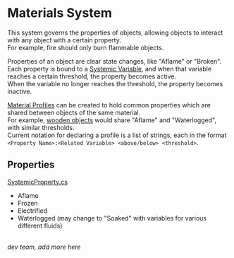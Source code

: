 # Materials System

This system governs the properties of objects, allowing objects to interact with any object with a certain property.</br>
For example, fire should only burn flammable objects.</br>

Properties of an object are clear state changes, like "Aflame" or "Broken".</br>
Each property is bound to a [Systemic Variable](VARIABLES.md), and when that variable reaches a certain threshold, the property becomes active.</br>
When the variable no longer reaches the threshold, the property becomes inactive.</br>

[Material Profiles](FOA/MaterialProfile.cs) can be created to hold common properties which are shared between objects of the same material.</br>
For example, [wooden objects](FOA/MaterialProfile.cs#L18) would share "Aflame" and "Waterlogged", with similar thresholds.</br>
Current notation for declaring a profile is a list of strings, each in the format `<Property Name>:<Related Variable> <above/below> <threshold>`.

## Properties
[SystemicProperty.cs](FOA/SystemicProperty.cs)
 - Aflame
 - Frozen
 - Electrified
 - Waterlogged (may change to "Soaked" with variables for various different fluids)

</br>*dev team, add more here*
